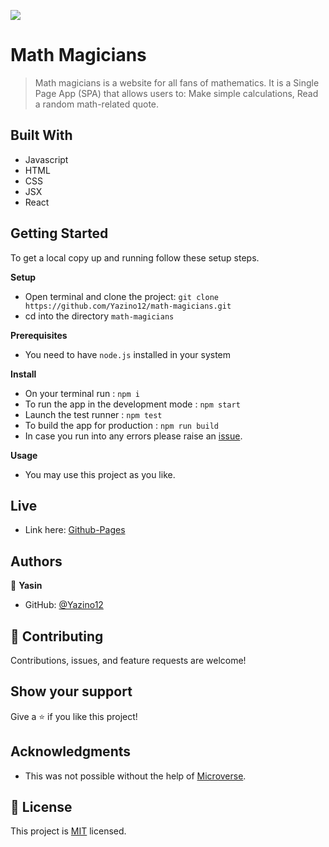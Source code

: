 ![](https://img.shields.io/badge/Microverse-blueviolet)

# Math Magicians

> Math magicians is a website for all fans of mathematics. It is a Single Page App (SPA) that allows users to: Make simple calculations, Read a random math-related quote.

## Built With

- Javascript
- HTML
- CSS
- JSX
- React

## Getting Started

To get a local copy up and running follow these setup steps.

**Setup**

- Open terminal and clone the project: `git clone https://github.com/Yazino12/math-magicians.git`
- cd into the directory `math-magicians`

**Prerequisites**

- You need to have `node.js` installed in your system

**Install**

- On your terminal run : `npm i`
- To run the app in the development mode : `npm start`
- Launch the test runner : `npm test`
- To build the app for production : `npm run build`
- In case you run into any errors please raise an [issue](https://github.com/Yazino12/math-magicians/issues).

**Usage**

- You may use this project as you like.

## Live

- Link here: [Github-Pages](https://yazino12.github.io/math-magicians-v2/)

## Authors

👤 **Yasin**

- GitHub: [@Yazino12](https://github.com/Yazino12)

## 🤝 Contributing

Contributions, issues, and feature requests are welcome!

## Show your support

Give a ⭐️ if you like this project!

## Acknowledgments

- This was not possible without the help of [Microverse](https://github.com/microverseinc/curriculum-transversal-skills/blob/main/documentation/hello_microverse_project.md).

## 📝 License

This project is [MIT](./MIT.md) licensed.
